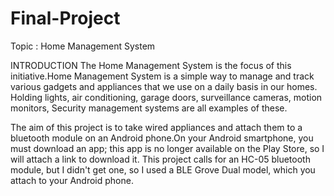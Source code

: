 # Final-Project
Topic : Home Management System

INTRODUCTION
 The Home Management System is the focus of this initiative.Home Management System is a simple way to manage and track various gadgets and appliances that we use on a daily basis in our homes. Holding lights, air conditioning, garage doors, surveillance cameras, motion monitors, Security management systems are all examples of these. 
 
 The aim of this project is to take wired appliances and attach them to a bluetooth module on an Android phone.On your Android smartphone, you must download an app; this app is no longer available on the Play Store, so I will attach a link to download it.
 This project calls for an HC-05 bluetooth module, but I didn't get one, so I used a BLE Grove Dual model, which you attach to your Android phone. 
 
 
